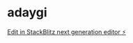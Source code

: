 # adaygi

[Edit in StackBlitz next generation editor ⚡️](https://stackblitz.com/~/github.com/maskarajr/adaygi)